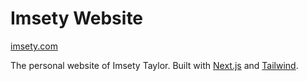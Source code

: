 # Imsety Website

[imsety.com](https://imsety.com)

The personal website of Imsety Taylor. Built with [Next.js](https://nextjs.org) and [Tailwind](https://tailwindcss.com).
